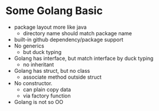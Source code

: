 # Some Golang Basic

- package layout more like java
    - directory name should match package name
- built-in github dependency/package support
- No generics
    - but duck typing
- Golang has interface, but match interface by duck typing
    - no inheritant
- Golang has struct, but no class
    - associate method outside struct
- No constructor.
    - can plain copy data
    - via factory function
- Golang is not so OO


